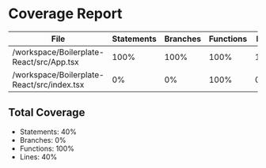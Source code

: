 # Coverage Report

| File | Statements | Branches | Functions | Lines |
| --- | --- | --- | --- | --- |
| /workspace/Boilerplate-React/src/App.tsx | 100% | 100% | 100% | 100% |
| /workspace/Boilerplate-React/src/index.tsx | 0% | 0% | 100% | 0% |

## Total Coverage

- Statements: 40%
- Branches: 0%
- Functions: 100%
- Lines: 40%
